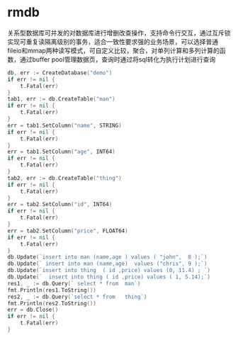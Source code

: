 # rmdb
关系型数据库可并发的对数据库进行增删改查操作，支持命令行交互，通过互斥锁实现可重复读隔离级别的事务，适合一致性要求强的业务场景，可以选择普通fileio和mmap两种读写模式，可自定义比较，聚合，对单列计算和多列计算的函数，通过buffer pool管理数据页，查询时通过将sql转化为执行计划进行查询

```go
db, err := CreateDatabase("demo")
if err != nil {
    t.Fatal(err)
}
tab1, err := db.CreateTable("man")
if err != nil {
    t.Fatal(err)
}
err = tab1.SetColumn("name", STRING)
if err != nil {
    t.Fatal(err)
}
err = tab1.SetColumn("age", INT64)
if err != nil {
    t.Fatal(err)
}
tab2, err := db.CreateTable("thing")
if err != nil {
    t.Fatal(err)
}
err = tab2.SetColumn("id", INT64)
if err != nil {
    t.Fatal(err)
}
err = tab2.SetColumn("price", FLOAT64)
if err != nil {
    t.Fatal(err)
}
db.Update(`insert into man (name,age ) values ( "john",  8 );`)
db.Update(` insert into man (name,age)  values ("chris", 9 );`)
db.Update(`insert into thing  ( id ,price) values (0, 11.4) ; `)
db.Update(`  insert into thing ( id ,price) values ( 1, 5.14);`)
res1, _ := db.Query(` select * from  man`)
fmt.Println(res1.ToString())
res2, _ := db.Query(`select * from   thing`)
fmt.Println(res2.ToString())
err = db.Close()
if err != nil {
    t.Fatal(err)
}
```